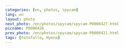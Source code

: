 ```yaml
---
categories: [en, photos, spycam]
lang: en
layout: photo
next_photo: /en/photos/spycam/spycam-P0000427.html
picname: P0000426
prev_photo: /en/photos/spycam/spycam-P0000421.html
tags: [Fotofalle, Hyena]
---
```

